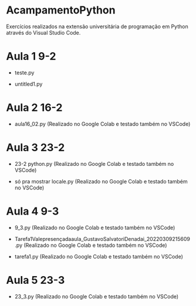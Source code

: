 # AcampamentoPython
Exercícios realizados na extensão universitária de programação em Python através do Visual Studio Code.

# Aula 1 9-2
- teste.py


- untitled1.py


# Aula 2 16-2

- aula16_02.py (Realizado no Google Colab e testado também no VSCode)

# Aula 3 23-2

- 23-2 python.py (Realizado no Google Colab e testado também no VSCode)

- só pra mostrar locale.py (Realizado no Google Colab e testado também no VSCode)

# Aula 4 9-3

- 9_3.py (Realizado no Google Colab e testado também no VSCode)

- Tarefa1Valepresençadaaula_GustavoSalvatoriDenadai_20220309215609.py (Realizado no Google Colab e testado também no VSCode)

- tarefa1.py (Realizado no Google Colab e testado também no VSCode)

# Aula 5 23-3

- 23_3.py (Realizado no Google Colab e testado também no VSCode)
